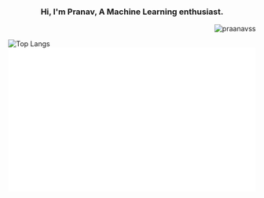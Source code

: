 <h3 align="center">Hi, I'm Pranav, A Machine Learning enthusiast.</h3>

<p align="right"> <img src="https://komarev.com/ghpvc/?username=praanavss&label=Profile%20views&color=0e75b6&style=flat" alt="praanavss" /> </p>

![Top Langs](https://github-readme-stats.vercel.app/api/top-langs/?username=pranavvss&langs_count=8&layout=compact&show_icons=true&theme=radical)
<img src="https://github.com/jstrieb/github-stats/blob/master/generated/languages.svg#gh-dark-mode-only" />
